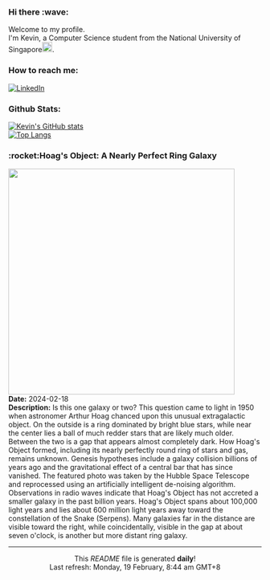 <h3>Hi there :wave:</h3>

Welcome to my profile.   
I'm Kevin, a Computer Science student from the National University of Singapore<img src="https://img.icons8.com/color/96/000000/singapore-circular.png" width="20px"/>.</p>

<h3>How to reach me: </h3>
<a href="https://www.linkedin.com/in/kevin-foong/"><img alt="LinkedIn" src="https://img.shields.io/badge/linkedin-%230077B5.svg?&style=for-the-badge&logo=linkedin&logoColor=white" /></a> 

<h3>Github Stats: </h3> 

[![Kevin's GitHub stats](https://github-readme-stats.vercel.app/api?username=kevin9foong&theme=tokyonight)](https://github.com/anuraghazra/github-readme-stats) <br/>
[![Top Langs](https://github-readme-stats.vercel.app/api/top-langs/?username=kevin9foong&layout=compact&theme=tokyonight)](https://github.com/anuraghazra/github-readme-stats)

<h3>:rocket:Hoag&#39;s Object: A Nearly Perfect Ring Galaxy</h3> 
<img width="450" src="https:&#x2F;&#x2F;apod.nasa.gov&#x2F;apod&#x2F;image&#x2F;2402&#x2F;Hoag_HubbleBlanco_3000.jpg" /><br/>
<b>Date:</b> 2024-02-18<br/>
<b>Description:</b> Is this one galaxy or two?  This question came to light in 1950 when astronomer Arthur Hoag chanced upon this unusual extragalactic object.  On the outside is a ring dominated by bright blue stars, while near the center lies a ball of much redder stars that are likely much older.  Between the two is a gap that appears almost completely dark.  How Hoag&#39;s Object formed, including its nearly perfectly round ring of stars and gas, remains unknown.  Genesis hypotheses include a galaxy collision billions of years ago and the gravitational effect of a central bar that has since vanished. The featured photo was taken by the Hubble Space Telescope and reprocessed using an artificially intelligent de-noising algorithm.  Observations in radio waves indicate that Hoag&#39;s Object has not accreted a smaller galaxy in the past billion years.  Hoag&#39;s Object spans about 100,000 light years and lies about 600 million light years away toward the constellation of the Snake (Serpens).  Many galaxies far in the distance are visible toward the right, while coincidentally, visible in the gap at about seven o&#39;clock, is another but more distant ring galaxy.<br/>

------------
<p align="center">This <i>README</i> file is generated <b>daily</b>!</br>
Last refresh: Monday, 19 February, 8:44 am GMT+8<br />
